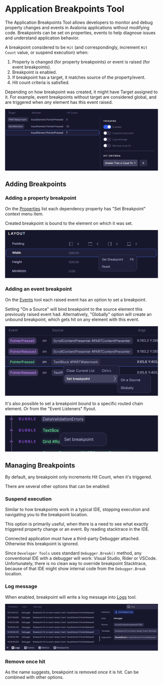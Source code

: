 # Application Breakpoints Tool

The Application Breakpoints Tool allows developers to monitor and debug property changes and events in Avalonia applications without modifying code. Breakpoints can be set on properties, events to help diagnose issues and understand application behavior.

A breakpoint considered to be `Hit` (and correspondingly, increment `Hit Count` value, or suspend execution) when:
1. Property is changed (for property breakpoints) or event is raised (for event breakpoints).
2. Breakpoint is enabled.
3. If breakpoint has a target, it matches source of the property/event.
4. Hit count criteria is satisfied.

Depending on how breakpoint was created, it might have Target assigned to it.
For example, event breakpoints without target are considered global, and are triggered when _any_ element has this event raised.

![List of breakpoints with options panel](../assets/breakpoints-list.png)


## Adding Breakpoints

### Adding a property breakpoint

On the [Properties](./elements/properties.md) list each dependency property has "Set Breakpoint" context menu item.

Created breakpoint is bound to the element on which it was set. 

![Setting breakpoint on a property](../assets/breakpoint-set-on-propety.png)

### Adding an event breakpoint

On the [Events](./events.md) tool each raised event has an option to set a breakpoint.

Setting "On a Source" will bind breakpoint to the source element this previously raised event had. Alternatively, "Globally" option will create an unbound breakpoint, which gets hit on any element with this event. 

![Setting breakpoint on a raised event](../assets/breakpoint-set-on-raised-event.png)

It's also possible to set a breakpoint bound to a specific routed chain element. Or from the "Event Listeners" flyout.  

![Setting breakpoint on a chain element](../assets/breakpoint-set-on-chain-element.png)

## Managing Breakpoints

By default, any breakpoint only increments Hit Count, when it's triggered.

There are several other options that can be enabled:

### Suspend execution

Similar to how breakpoints work in a typical IDE, stopping execution and navigating you to the breakpoint location.

This option is primarily useful, when there is a need to see what exactly triggered property change or an event. By reading stacktrace in the IDE.

Connected application must have a third-party Debugger attached. Otherwise this breakpoint is ignored.

Since `Developer Tools` uses standard `Debugger.Break()` method, any conventional IDE with a debugger will work: Visual Studio, Rider or VSCode.
Unfortunately, there is no clean way to override breakpoint Stacktrace, because of that IDE might show internal code from the `Debugger.Break` location.

### Log message

When enabled, breakpoint will write a log message into [Logs](./logs.md) tool.

![Log output from triggered breakpoints](../assets/breakpoints-logs-ouput.png)

### Remove once hit

As the name suggests, breakpoint is removed once it is hit. Can be combined with other options.